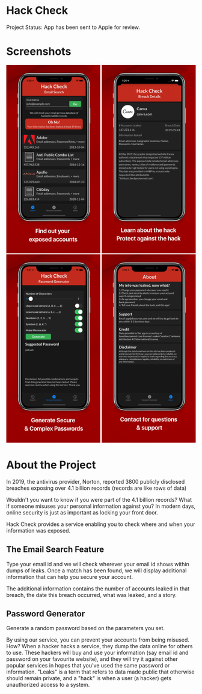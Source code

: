 # Hack Check

Project Status: App has been sent to Apple for review. 

# Screenshots
<p>
  <img src="/screenshots/1emaillsearch.jpg?raw=true" width=250 height=500 display=inline/>
  <img src="/screenshots/2emaildetail.jpg?raw=true" width=250 height=500 display=inline/>
  <img src="/screenshots/3passwordgenerator.jpg?raw=true" width=250 height=500 display=inline/>
  <img src="/screenshots/4about.jpg?raw=true" width=250 height=500 display=inline/>
</p>


# About the Project

In 2019, the antivirus provider, Norton, reported 3800 publicly disclosed breaches exposing over 4.1 billion records (records are like rows of data)

Wouldn't you want to know if you were part of the 4.1 billion records? What if someone misuses your personal information against you? In modern days, online security is just as important as locking your front door. 

Hack Check provides a service enabling you to check where and when your information was exposed. 

## The Email Search Feature
Type your email id and we will check wherever your email id shows within dumps of leaks. Once a match has been found, we will display additional information that can help you secure your account. 

The additional information contains the number of accounts leaked in that breach, the date this breach occurred, what was leaked, and a story. 

## Password Generator 
Generate a random password based on the parameters you set.

By using our service, you can prevent your accounts from being misused. How? When a hacker hacks a service, they dump the data online for others to use. These hackers will buy and use your information (say email id and password on your favourite website), and they will try it against other popular services in hopes that you've used the same password or information. "Leaks" is a term that refers to data made public that otherwise should remain private, and a "hack" is when a user (a hacker) gets unauthorized access to a system. 

